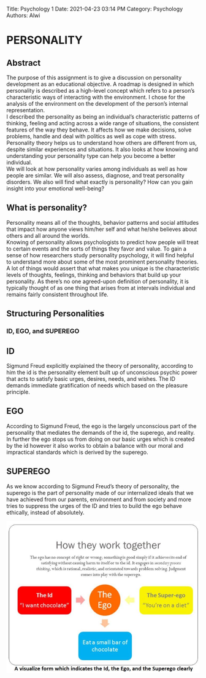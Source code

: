 Title: Psychology 1
Date: 2021-04-23 03:14 PM
Category: Psychology
Authors: Alwi

# PERSONALITY

## Abstract
The purpose of this assignment is to give a discussion on personality development as an educational objective. A roadmap is designed in which personality is described as a high-level concept which refers to a person’s characteristic ways of interacting with the environment. I chose for the analysis of the environment on the development of the person’s internal representation. <br>
I described the personality as being an individual’s characteristic patterns of thinking, feeling and acting across a wide range of situations, the consistent features of the way they behave. It affects how we make decisions, solve problems, handle and deal with politics as well as cope with stress. Personality theory helps us to understand how others are different from us, despite similar experiences and situations. It also looks at how knowing and understanding your personality type can help you become a better individual.  <br>
We will look at how personality varies among individuals as well as how people are similar. We will also assess, diagnose, and treat personality disorders. We also will find what exactly is personality? How can you gain insight into your emotional well-being?

## What is personality?
Personality means all of the thoughts, behavior patterns and social attitudes that impact how anyone views him/her self and what he/she believes about others and all around the worlds. <br>
Knowing of personality allows psychologists to predict how people will treat to certain events and the sorts of things they favor and value. To gain a sense of how researchers study personality psychology, it will find helpful to understand more about some of the most prominent personality theories. <br>
A lot of things would assert that what makes you unique is the characteristic levels of thoughts, feelings, thinking and behaviors that build up your personality. As there’s no one agreed-upon definition of personality, it is typically thought of as one thing that arises from at intervals individual and remains fairly consistent throughout life.


## Structuring Personalities
### ID, EGO, and SUPEREGO

## ID
Sigmund Freud explicitly explained the theory of personality, according to him the id is the personality element built up of unconscious psychic power that acts to satisfy basic urges, desires, needs, and wishes. The ID demands immediate gratification of needs which based on the pleasure principle.

## EGO
According to Sigmund Freud, the ego is the largely unconscious part of the personality that mediates the demands of the id, the superego, and reality. In further the ego stops us from doing on our basic urges which is created by the id however it also works to obtain a balance with our moral and impractical standards which is derived by the superego.

## SUPEREGO
As we know according to Sigmund Freud’s theory of personality, the superego is the part of personality made of our internalized ideals that we have achieved from our parents, environment and from society and more tries to suppress the urges of the ID and tries to build the ego behave ethically, instead of absolutely.


![Psychology](images/Psy-1.1.JPG "Psychology-1")